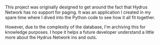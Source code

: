 This project was originally designed to get around the fact that Hydrus Network has no support for paging. It was an application I created in my spare time where I dived into the Python code to see how it all fit together.

However, due to the complexity of the database, I'm archiving this for knowledge purposes. I hope it helps a future developer understand a little more about the Hydrus Network ins and outs.
